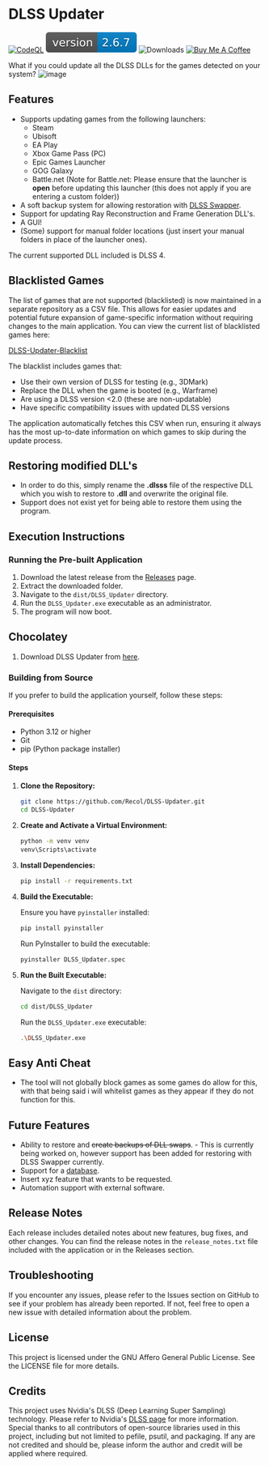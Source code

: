 # DLSS Updater

[![CodeQL](https://github.com/Recol/DLSS-Updater/actions/workflows/github-code-scanning/codeql/badge.svg)](https://github.com/Recol/DLSS-Updater/actions?query=workflow%3ACodeQL)
![Version](./version.svg)
![Downloads](https://img.shields.io/badge/Downloads-38056-blue)
[![Buy Me A Coffee](https://img.shields.io/badge/Buy%20Me%20A%20Coffee-donate-yellow.svg)](https://buymeacoffee.com/decouk)


What if you could update all the DLSS DLLs for the games detected on your system?
![image](https://github.com/user-attachments/assets/c2e35e47-5256-4590-872c-0829e780aae8)

## Features

- Supports updating games from the following launchers:
  - Steam
  - Ubisoft
  - EA Play
  - Xbox Game Pass (PC)
  - Epic Games Launcher
  - GOG Galaxy
  - Battle.net (Note for Battle.net: Please ensure that the launcher is **open** before updating this launcher (this does not apply if you are entering a custom folder))
- A soft backup system for allowing restoration with [DLSS Swapper](https://github.com/beeradmoore/dlss-swapper).
- Support for updating Ray Reconstruction and Frame Generation DLL's.
- A GUI!
- (Some) support for manual folder locations (just insert your manual folders in place of the launcher ones).

The current supported DLL included is DLSS 4.

## Blacklisted Games

The list of games that are not supported (blacklisted) is now maintained in a separate repository as a CSV file. This allows for easier updates and potential future expansion of game-specific information without requiring changes to the main application. You can view the current list of blacklisted games here:

[DLSS-Updater-Blacklist](https://github.com/Recol/DLSS-Updater-Whitelist/blob/main/whitelist.csv)

The blacklist includes games that:
- Use their own version of DLSS for testing (e.g., 3DMark)
- Replace the DLL when the game is booted (e.g., Warframe)
- Are using a DLSS version <2.0 (these are non-updatable)
- Have specific compatibility issues with updated DLSS versions

The application automatically fetches this CSV when run, ensuring it always has the most up-to-date information on which games to skip during the update process.

## Restoring modified DLL's
- In order to do this, simply rename the **.dlsss** file of the respective DLL which you wish to restore to **.dll** and overwrite the original file. 
- Support does not exist yet for being able to restore them using the program.

## Execution Instructions

### Running the Pre-built Application

1. Download the latest release from the [Releases](https://github.com/Recol/DLSS-Updater/releases) page.
2. Extract the downloaded folder.
3. Navigate to the `dist/DLSS_Updater` directory.
4. Run the `DLSS_Updater.exe` executable as an administrator.
5. The program will now boot.

## Chocolatey

1. Download DLSS Updater from [here](https://community.chocolatey.org/packages/dlss-updater/).


### Building from Source

If you prefer to build the application yourself, follow these steps:

#### Prerequisites

- Python 3.12 or higher
- Git
- pip (Python package installer)

#### Steps

1. **Clone the Repository:**

    ```sh
    git clone https://github.com/Recol/DLSS-Updater.git
    cd DLSS-Updater
    ```

2. **Create and Activate a Virtual Environment:**

    ```sh
    python -m venv venv
    venv\Scripts\activate
    ```

3. **Install Dependencies:**

    ```sh
    pip install -r requirements.txt
    ```

4. **Build the Executable:**

    Ensure you have `pyinstaller` installed:

    ```sh
    pip install pyinstaller
    ```

    Run PyInstaller to build the executable:

    ```sh
    pyinstaller DLSS_Updater.spec
    ```

5. **Run the Built Executable:**

    Navigate to the `dist` directory:

    ```sh
    cd dist/DLSS_Updater
    ```

    Run the `DLSS_Updater.exe` executable:

    ```sh
    .\DLSS_Updater.exe
    ```

## Easy Anti Cheat
- The tool will not globally block games as some games do allow for this, with that being said i will whitelist games as they appear if they do not function for this.

## Future Features

- Ability to restore and ~~create backups of DLL swaps~~. - This is currently being worked on, however support has been added for restoring with DLSS Swapper currently.
- Support for a [database](https://github.com/Recol/DLSS-Updater/issues/9).
- Insert xyz feature that wants to be requested.
- Automation support with external software.

## Release Notes

Each release includes detailed notes about new features, bug fixes, and other changes. You can find the release notes in the `release_notes.txt` file included with the application or in the Releases section.

## Troubleshooting

If you encounter any issues, please refer to the Issues section on GitHub to see if your problem has already been reported. If not, feel free to open a new issue with detailed information about the problem.

## License

This project is licensed under the GNU Affero General Public License. See the LICENSE file for more details.

## Credits

This project uses Nvidia's DLSS (Deep Learning Super Sampling) technology. Please refer to Nvidia's [DLSS page](https://www.nvidia.com/en-us/geforce/technologies/dlss/) for more information. Special thanks to all contributors of open-source libraries used in this project, including but not limited to pefile, psutil, and packaging. If any are not credited and should be, please inform the author and credit will be applied where required.
